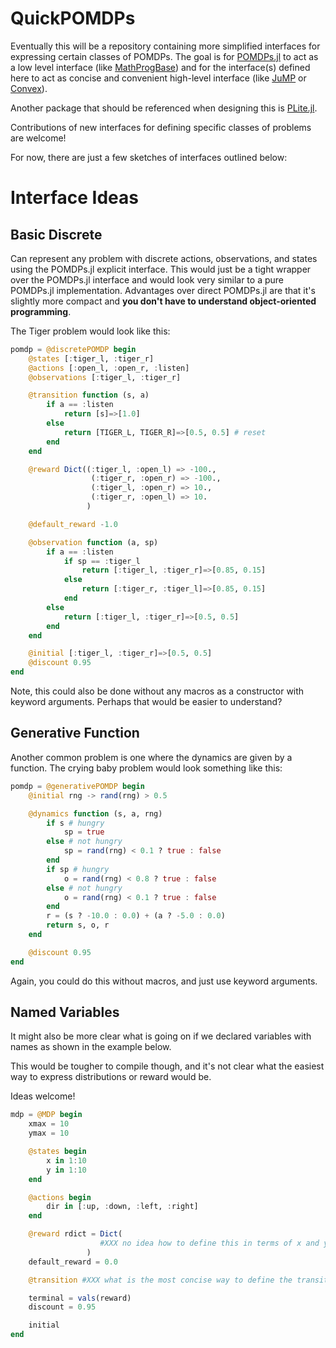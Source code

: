 # QuickPOMDPs

Eventually this will be a repository containing more simplified interfaces for expressing certain classes of POMDPs. The goal is for [POMDPs.jl]( https://github.com/JuliaPOMDP/POMDPs.jl) to act as a low level interface (like [MathProgBase](https://github.com/JuliaOpt/MathProgBase.jl)) and for the interface(s) defined here to act as concise and convenient high-level interface (like [JuMP](https://github.com/JuliaOpt/JuMP.jl) or [Convex](https://github.com/JuliaOpt/Convex.jl)).

Another package that should be referenced when designing this is [PLite.jl](https://github.com/sisl/PLite.jl/blob/master/docs/README.md).

Contributions of new interfaces for defining specific classes of problems are welcome!

For now, there are just a few sketches of interfaces outlined below:

# Interface Ideas

## Basic Discrete

Can represent any problem with discrete actions, observations, and states using the POMDPs.jl explicit interface. This would just be a tight wrapper over the POMDPs.jl interface and would look very similar to a pure POMDPs.jl implementation. Advantages over direct POMDPs.jl are that it's slightly more compact and **you don't have to understand object-oriented programming**.

The Tiger problem would look like this:

```julia
pomdp = @discretePOMDP begin
    @states [:tiger_l, :tiger_r]
    @actions [:open_l, :open_r, :listen]
    @observations [:tiger_l, :tiger_r]

    @transition function (s, a)
        if a == :listen
            return [s]=>[1.0]
        else 
            return [TIGER_L, TIGER_R]=>[0.5, 0.5] # reset
        end
    end

    @reward Dict((:tiger_l, :open_l) => -100.,
                  (:tiger_r, :open_r) => -100.,
                  (:tiger_l, :open_r) => 10.,
                  (:tiger_r, :open_l) => 10.
                 )

    @default_reward -1.0

    @observation function (a, sp)
        if a == :listen
            if sp == :tiger_l
                return [:tiger_l, :tiger_r]=>[0.85, 0.15]
            else
                return [:tiger_r, :tiger_l]=>[0.85, 0.15]
            end
        else
            return [:tiger_l, :tiger_r]=>[0.5, 0.5]
        end
    end

    @initial [:tiger_l, :tiger_r]=>[0.5, 0.5]
    @discount 0.95
end
```

Note, this could also be done without any macros as a constructor with keyword arguments. Perhaps that would be easier to understand?

## Generative Function

Another common problem is one where the dynamics are given by a function. The crying baby problem would look something like this:

```julia
pomdp = @generativePOMDP begin
    @initial rng -> rand(rng) > 0.5

    @dynamics function (s, a, rng)
        if s # hungry
            sp = true
        else # not hungry
            sp = rand(rng) < 0.1 ? true : false
        end
        if sp # hungry
            o = rand(rng) < 0.8 ? true : false
        else # not hungry
            o = rand(rng) < 0.1 ? true : false
        end
        r = (s ? -10.0 : 0.0) + (a ? -5.0 : 0.0)
        return s, o, r
    end

    @discount 0.95
end
```

Again, you could do this without macros, and just use keyword arguments.

## Named Variables

It might also be more clear what is going on if we declared variables with names as shown in the example below.

This would be tougher to compile though, and it's not clear what the easiest way to express distributions or reward would be.

Ideas welcome!

```julia
mdp = @MDP begin
    xmax = 10
    ymax = 10

    @states begin
        x in 1:10
        y in 1:10
    end

    @actions begin
        dir in [:up, :down, :left, :right]
    end

    @reward rdict = Dict(
                    #XXX no idea how to define this in terms of x and y
                 )
    default_reward = 0.0

    @transition #XXX what is the most concise way to define the transition distribution??

    terminal = vals(reward)
    discount = 0.95

    initial
end
```
